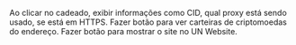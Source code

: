 Ao clicar no cadeado, exibir informações como CID, qual proxy está sendo usado, se está em HTTPS.
Fazer botão para ver carteiras de criptomoedas do endereço.
Fazer botão para mostrar o site no UN Website.